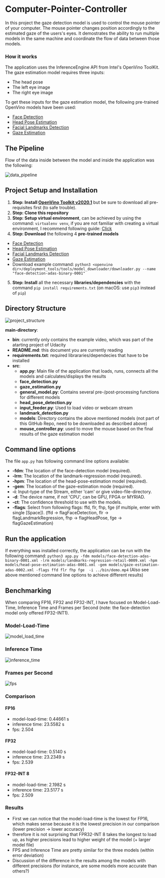 # Computer-Pointer-Controller

In this project the gaze detection model is used to control the mouse pointer of your computer. The mouse pointer changes position accordingly to the estimated gaze of the users's eyes. It demostrates the ability to run multiple models in the same machine and coordinate the flow of data between those models.

### How it works

The application uses the InferenceEngine API from Intel's OpenVino ToolKit. The gaze estimation model requires three inputs:

- The head pose 
- The left eye image
- The right eye image

To get these inputs for the gaze estimation model, the following pre-trained OpenVino models have been used:

- [Face Detection](https://docs.openvinotoolkit.org/latest/_models_intel_face_detection_adas_binary_0001_description_face_detection_adas_binary_0001.html)
- [Head Pose Estimation](https://docs.openvinotoolkit.org/latest/_models_intel_head_pose_estimation_adas_0001_description_head_pose_estimation_adas_0001.html)
- [Facial Landmarks Detection](https://docs.openvinotoolkit.org/latest/_models_intel_landmarks_regression_retail_0009_description_landmarks_regression_retail_0009.html)
- [Gaze Estimation](https://docs.openvinotoolkit.org/2019_R1/_gaze_estimation_adas_0002_description_gaze_estimation_adas_0002.html)

## The Pipeline

Flow of the data inside between the model and inside the application was the following:

![data_pipeline](https://github.com/HartP97/Computer-Pointer-Controller/blob/master/result_images/data_pipeline.png)


## Project Setup and Installation

1. **Step: Install [OpenVino Toolkit v2020.1](https://docs.openvinotoolkit.org/latest/)** but be sure to download all pre-requisites first (to safe trouble).
2. **Step: Clone this repository**
3. **Step: Setup virtual environment**, can be achieved by using the command: `virtualenv venv`, if you are not familiar with creating a virtual environment, I recommend following guide: [Click](https://packaging.python.org/guides/installing-using-pip-and-virtual-environments/)
4. **Step: Download** the following 4 **pre-trained models**
- [Face Detection](https://docs.openvinotoolkit.org/latest/_models_intel_face_detection_adas_binary_0001_description_face_detection_adas_binary_0001.html)
- [Head Pose Estimation](https://docs.openvinotoolkit.org/latest/_models_intel_head_pose_estimation_adas_0001_description_head_pose_estimation_adas_0001.html)
- [Facial Landmarks Detection](https://docs.openvinotoolkit.org/latest/_models_intel_landmarks_regression_retail_0009_description_landmarks_regression_retail_0009.html)
- [Gaze Estimation](https://docs.openvinotoolkit.org/2019_R1/_gaze_estimation_adas_0002_description_gaze_estimation_adas_0002.html)
- Download example command: `python3 <openvino dir>/deployment_tools/tools/model_downloader/downloader.py --name "face-detection-adas-binary-0001"`
5. **Step: Install** all the necessary **libraries/dependencies** with the command `pip install requirements.txt` (on macOS: use `pip3` instead of `pip`)

## Directory Structure

![project_structure](https://github.com/HartP97/Computer-Pointer-Controller/blob/master/result_images/project_structure.png)

**main-directory**:
- **bin**: currently only contains the example video, which was part of the atarting project of Udacity
- **README.md**: this document you are currently reading
- **requirements.txt**: required librararies/dependecies that have to be installed
- **src**: 
  - **app.py**: Main file of the application that loads, runs, connects all the models and calculates/displays the results
  - **face_detection.py**
  - **gaze_estimation.py**
  - **general_model.py**: Contains several pre-/post-processing functions for different models
  - **head_pose_detection.py**
  - **input_feeder.py**: Used to load video or webcam stream
  - **landmark_detection.py**
  - **models**: Directory contains the above mentioned models (not part of this GitHub Repo, need to be downloaded as described above)
  - **mouse_controller.py**: used to move the mouse based on the final results of the gaze estimation model
  
## Command line options
The file `app.py` has following command line options available:
- **-fdm**: The location of the face-detection model (required).
- **-lrm**: The location of the landmark-regression model (required).
- **-hpm**: The location of the head-pose-estimation model (required).
- **-gem**: The location of the gaze-estimation mode (required).
- **-i**: Input-type of the Stream, either 'cam' or give video-file-directory.
- **-d**: The device name, if not 'CPU', can be GPU, FPGA or MYRIAD.
- **-ct**: The confidence threshold to use with the models.
- **-flags**: Select from following flags: ffd, flr, fhp, fge (if multiple, enter with single [Space]). (ffd -> flagFaceDetection, flr -> flagLandmarkRegression, fhp -> flagHeadPose, fge -> flagGazeEstimation)

## Run the application
If everything was installed correctly, the application can be run with the following command:
`python3 app.py -fdm models/face-detection-adas-binary-0001.xml -lrm models/landmarks-regression-retail-0009.xml -hpm models/head-pose-estimation-adas-0001.xml -gem models/gaze-estimation-adas-0002.xml -flags ffd flr fhp fge  -i ../bin/demo.mp4`
(Also see above mentioned command line options to achieve different results)

## Benchmarking
When comparing FP16, FP32 and FP32-INT, I have focused on Model-Load-Time, Inference Time and Frames per Second (note: the face-detection model only offered FP32-INT1).

### Model-Load-Time
![model_load_time](https://github.com/HartP97/Computer-Pointer-Controller/blob/master/result_images/model_load_time.png)
### Inference Time
![inference_time](https://github.com/HartP97/Computer-Pointer-Controller/blob/master/result_images/inference_time.png)
### Frames per Second
![fps](https://github.com/HartP97/Computer-Pointer-Controller/blob/master/result_images/frame_per_second.png)

### Comparison
#### FP16
- model-load-time: 0.44661 s
- inference time: 23.5582 s
- fps: 2.504
#### FP32
- model-load-time: 0.5140 s 
- inference time: 23.2349 s
- fps: 2.539
#### FP32-INT 8
- model-load-time: 2.1982 s
- inference time: 23.5177 s 
- fps: 2.509

### Results
- First we can notice that the model-load-time is the lowest for FP16, which makes sense because it is the lowest precision in our comparison (lower precision -> lower accuracy)
- therefore it is not surprising that FPR32-INT 8 takes the longest to load up, as higher precisions lead to higher weight of the model (+ larger model file)
- FPS and Inference Time are pretty similar for the three models (within error deviation)
- Discussion of the difference in the results among the models with different precisions (for instance, are some models more accurate than others?)

